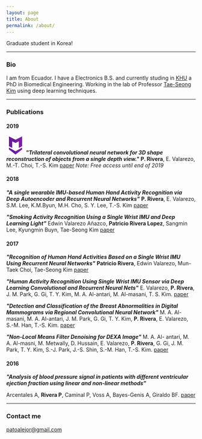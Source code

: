```yaml
---
layout: page
title: About
permalink: /about/
---
```


Graduate student in Korea! 

---
### Bio

I am from Ecuador. I have a Electronics B.S. and currently studing in [KHU](http://bioimage.khu.ac.kr/new/) a PhD in Biomedical Engineering. Working in the lab of Professor [Tae-Seong Kim](http://web.khu.ac.kr/~tskim/) using deep learning techniques. 

---
### Publications

#### 2019

![alt text][logo] ***"Trilateral convolutional neural network for 3D shape reconstruction of objects from a single depth view."***
**P. Rivera**, E. Valarezo, M.-T. Choi, T.-S. Kim 
[paper](https://digital-library.theiet.org/content/journals/10.1049/iet-ipr.2019.0532?originator=ietauthorOffprint&identity=489848&timestamp=20200801150531&signature=556b16a4370d8e2d9a825c80c502c005&tinyUrl=http://ietdl.org/t/WRJnPb)
*Note: Free access until end of 2019*


#### 2018

***"A single wearable IMU-based Human Hand Activity Recognition via Deep Autoencoder and Recurrent Neural Networks"***
**P. Rivera**, E. Valarezo, S.M. Lee, K.M.Byun, M.H. Cho, S. Y. Lee, T.-S. Kim 
[paper](http://www.ijpmbs.com/uploadfile/2017/1227/20171227050020234.pdf)

***"Smoking Activity Recognition Using a Single Wrist IMU and Deep Learning Light"***
Edwin Valarezo Añazco, **Patricio Rivera Lopez**, Sangmin Lee, Kyungmin Buyn, Tae-Seong Kim 
[paper](https://dl.acm.org/citation.cfm?id=3193028)


#### 2017

***"Recognition of Human Hand Activities Based on a Single Wrist IMU Using Recurrent Neural Networks"***
**Patricio Rivera**, Edwin Valarezo, Mun-Taek Choi, Tae-Seong Kim
[paper](http://www.ijpmbs.com/index.php?m=content&c=index&a=show&catid=144&id=252)

***"Human Activity Recognition Using Single Wrist IMU Sensor via Deep Learning Convolutional and Recurrent Neural Nets"***
E. Valarezo,  **P. Rivera**, J. M. Park, G. Gi, T. Y. Kim, M. A. Al-antari, M. Al-masani, T. S. Kim.
[paper](http://www.tafpublications.com/gip_content/paper/JITDETS-1.1.1.pdf)

***"Detection and Classification of the Breast Abnormalities in Digital Mammograms via Regional Convolutional Neural Network"***
M. A. Al-masani, M. A. Al-antari, J. M. Park, G. Gi, T. Y. Kim, **P. Rivera**, E. Valarezo, S.-M. Han, T.-S. Kim.
[paper](https://ieeexplore.ieee.org/document/8037053)

***"Non-Local Means Filter Denoising for DEXA Image"***
M. A. Al- antari, M. A. Al-masni, M. Metwally, D. Hussain, E. Valarezo, **P. Rivera**, G. Gi, J. M. Park, T. Y. Kim, S.-J. Park, J.-S. Shin, S.-M. Han, T.-S. Kim.
[paper](https://ieeexplore.ieee.org/document/8036889/)

#### 2016

***"Analysis of blood pressure signal in patients with different ventricular ejection fraction using linear and non-linear methods"*** 

Arcentales A, **Rivera P**, Caminal P, Voss A, Bayes-Genis A, Giraldo BF.
[paper](https://ieeexplore.ieee.org/document/7591287/)


---
### Contact me

[patoalejor@gmail.com](mailto:patoalejor@gmail.com)


[//]: # "Comment"
[logo]: https://github.com/adam-p/markdown-here/raw/master/src/common/images/icon48.png "Logo Title Text 2"
